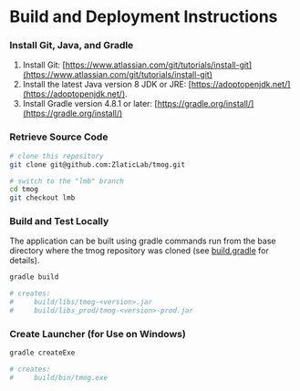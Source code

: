 # Build and Deployment Instructions

### Install Git, Java, and Gradle

1. Install Git: [https://www.atlassian.com/git/tutorials/install-git](https://www.atlassian.com/git/tutorials/install-git)
2. Install the latest Java version 8 JDK or JRE: [https://adoptopenjdk.net/](https://adoptopenjdk.net/).
3. Install Gradle version 4.8.1 or later: [https://gradle.org/install/](https://gradle.org/install/)


### Retrieve Source Code

```bash
# clone this repository
git clone git@github.com:ZlaticLab/tmog.git

# switch to the "lmb" branch
cd tmog
git checkout lmb
```


### Build and Test Locally

The application can be built using gradle commands run from the base 
directory where the tmog repository was cloned 
(see [build.gradle](../build.gradle) for details).

```bash
gradle build

# creates:
#     build/libs/tmog-<version>.jar
#     build/libs_prod/tmog-<version>-prod.jar
```

### Create Launcher (for Use on Windows)

```bash
gradle createExe

# creates:
#     build/bin/tmog.exe
```
